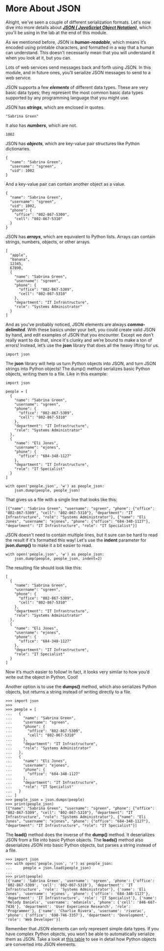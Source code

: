 # More About JSON

Alright, we've seen a couple of different serialization formats. Let's now dive into more details about [***JSON (
JavaScript Object Notation)***](https://json.org/), which you'll be using in the lab at the end of this module.

As we mentioned before, JSON is ***human-readable***, which means it’s encoded using printable characters, and formatted
in a way that a human can understand. This doesn't necessarily mean that you will understand it when you look at it, but
you can.

Lots of web services send messages back and forth using JSON. In this module, and in future ones, you’ll serialize JSON
messages to send to a web service.

JSON supports a few ***elements*** of different data types. These are very basic data types; they represent the most
common basic data types supported by any programming language that you might use.

JSON has ***strings***, which are enclosed in quotes.

`"Sabrina Green"`

It also has ***numbers***, which are not.

`1002`

JSON has ***objects***, which are key-value pair structures like Python dictionaries.

```
{
  "name": "Sabrina Green",
  "username": "sgreen",
  "uid": 1002
}
```

And a key-value pair can contain another object as a value.

```
{
  "name": "Sabrina Green",
  "username": "sgreen",
  "uid": 1002,
  "phone": {
    "office": "802-867-5309",
    "cell": "802-867-5310"
  }
}
```

JSON has ***arrays***, which are equivalent to Python lists. Arrays can contain strings, numbers, objects, or other
arrays.

```
[
  "apple",
  "banana",
  12345,
  67890,
  {
    "name": "Sabrina Green",
    "username": "sgreen",
    "phone": {
      "office": "802-867-5309",
      "cell": "802-867-5310"
    },
    "department": "IT Infrastructure",
    "role": "Systems Administrator"
  }
]
```

And as you’ve probably noticed, JSON elements are always ***comma-delimited***. With these basics under your belt, you
could create valid JSON by hand, and edit examples of JSON that you encounter. Except we don't really want to do that,
since it's clunky and we’re bound to make a ton of errors! Instead, let’s use the **json** library that does all the
heavy lifting for us.

`import json`

The **json** library will help us turn Python objects into JSON, and turn JSON strings into Python objects! The dump()
method serializes basic Python objects, writing them to a file. Like in this example:

```
import json

people = [
  {
    "name": "Sabrina Green",
    "username": "sgreen",
    "phone": {
      "office": "802-867-5309",
      "cell": "802-867-5310"
    },
    "department": "IT Infrastructure",
    "role": "Systems Administrator"
  },
  {
    "name": "Eli Jones",
    "username": "ejones",
    "phone": {
      "office": "684-348-1127"
    },
    "department": "IT Infrastructure",
    "role": "IT Specialist"
  }
]

with open('people.json', 'w') as people_json:
    json.dump(people, people_json)
```

That gives us a file with a single line that looks like this:

```
[{"name": "Sabrina Green", "username": "sgreen", "phone": {"office": "802-867-5309", "cell": "802-867-5310"}, "department": "IT Infrastructure", "role": "Systems Administrator"}, {"name": "Eli Jones", "username": "ejones", "phone": {"office": "684-348-1127"}, "department": "IT Infrastructure", "role": "IT Specialist"}]
```

JSON doesn't need to contain multiple lines, but it sure can be hard to read the result if it's formatted this way!
Let's use the **indent** parameter for **json.dump()** to make it a bit easier to read.

```
with open('people.json', 'w') as people_json:
    json.dump(people, people_json, indent=2)
```

The resulting file should look like this:

```
[
  {
    "name": "Sabrina Green",
    "username": "sgreen",
    "phone": {
      "office": "802-867-5309",
      "cell": "802-867-5310"
    },
    "department": "IT Infrastructure",
    "role": "Systems Administrator"
  },
  {
    "name": "Eli Jones",
    "username": "ejones",
    "phone": {
      "office": "684-348-1127"
    },
    "department": "IT Infrastructure",
    "role": "IT Specialist"
  }
]
```

Now it’s much easier to follow! In fact, it looks very similar to how you’d write out the object in Python. Cool!

Another option is to use the **dumps()** method, which also serializes Python objects, but returns a string instead of
writing directly to a file.

```
>>> import json
>>> 
>>> people = [
...   {
...     "name": "Sabrina Green",
...     "username": "sgreen",
...     "phone": {
...       "office": "802-867-5309",
...       "cell": "802-867-5310"
...     },
...     "department": "IT Infrastructure",
...     "role": "Systems Administrator"
...   },
...   {
...     "name": "Eli Jones",
...     "username": "ejones",
...     "phone": {
...       "office": "684-348-1127"
...     },
...     "department": "IT Infrastructure",
...     "role": "IT Specialist"
...   }
... ]
>>> people_json = json.dumps(people)
>>> print(people_json)
[{"name": "Sabrina Green", "username": "sgreen", "phone": {"office": "802-867-5309", "cell": "802-867-5310"}, "department": "IT Infrastructure", "role": "Systems Administrator"}, {"name": "Eli Jones", "username": "ejones", "phone": {"office": "684-348-1127"}, "department": "IT Infrastructure", "role": "IT Specialist"}]
```

The **load()** method does the inverse of the **dump()** method. It deserializes JSON from a file into basic Python
objects. The **loads()** method also deserializes JSON into basic Python objects, but parses a string instead of a file.

```
>>> import json
>>> with open('people.json', 'r') as people_json:
...     people = json.load(people_json)
... 
>>> print(people)
[{'name': 'Sabrina Green', 'username': 'sgreen', 'phone': {'office': '802-867-5309', 'cell': '802-867-5310'}, 'department': 'IT Infrastructure', 'role': 'Systems Administrator'}, {'name': 'Eli Jones', 'username': 'ejones', 'phone': {'office': '684-348-1127'}, 'department': 'IT Infrastructure', 'role': 'IT Specialist'}, {'name': 'Melody Daniels', 'username': 'mdaniels', 'phone': {'cell': '846-687-7436'}, 'department': 'User Experience Research', 'role': 'Programmer'}, {'name': 'Charlie Rivera', 'username': 'riverac', 'phone': {'office': '698-746-3357'}, 'department': 'Development', 'role': 'Web Developer'}]
```

Remember that JSON elements can only represent simple data types. If you have complex Python objects, you won’t be able
to automatically serialize them as JSON. Take a look
at [this table](https://docs.python.org/3/library/json.html#py-to-json-table) to see in detail how Python objects are
converted into JSON elements.  

